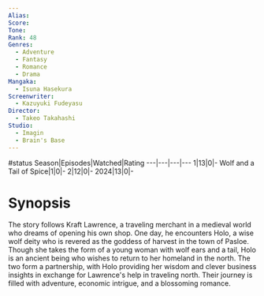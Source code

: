 ```yaml
---
Alias:
Score:
Tone: 
Rank: 48
Genres:
  - Adventure
  - Fantasy
  - Romance
  - Drama
Mangaka:
  - Isuna Hasekura
Screenwriter:
  - Kazuyuki Fudeyasu
Director:
  - Takeo Takahashi
Studio:
  - Imagin
  - Brain's Base
---
```

#status
Season|Episodes|Watched|Rating
---|---|---|---
1|13|0|-
Wolf and a Tail of Spice|1|0|-
2|12|0|-
2024|13|0|-

# Synopsis
The story follows Kraft Lawrence, a traveling merchant in a medieval world who dreams of opening his own shop. One day, he encounters Holo, a wise wolf deity who is revered as the goddess of harvest in the town of Pasloe. Though she takes the form of a young woman with wolf ears and a tail, Holo is an ancient being who wishes to return to her homeland in the north. The two form a partnership, with Holo providing her wisdom and clever business insights in exchange for Lawrence's help in traveling north. Their journey is filled with adventure, economic intrigue, and a blossoming romance.